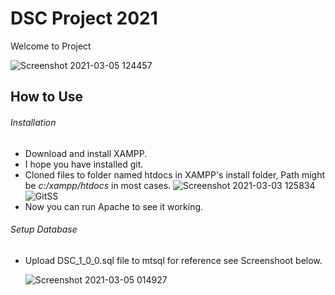 # DSC Project 2021
 Welcome to Project

![Screenshot 2021-03-05 124457](https://user-images.githubusercontent.com/76168019/110080648-c0f61180-7db0-11eb-9e83-e1facc018d5b.png)

## How to Use
###### Installation
- Download and install XAMPP.
- I hope you have installed git.
- Cloned files to folder named htdocs in XAMPP's install folder, Path might be *c:/xampp/htdocs* in most cases.
  ![Screenshot 2021-03-03 125834](https://user-images.githubusercontent.com/76168019/109769427-31215d80-7c20-11eb-8119-050c9829e91d.png)
  ![GitSS](https://user-images.githubusercontent.com/76168019/109769111-ca03a900-7c1f-11eb-8d43-5b67839bd3ed.png)
- Now you can run Apache to see it working.
###### Setup Database
- Upload DSC_1_0_0.sql file to mtsql for reference see Screenshoot below.

  ![Screenshot 2021-03-05 014927](https://user-images.githubusercontent.com/76168019/110025448-64193d80-7d55-11eb-8006-c2f6e537185f.png)

